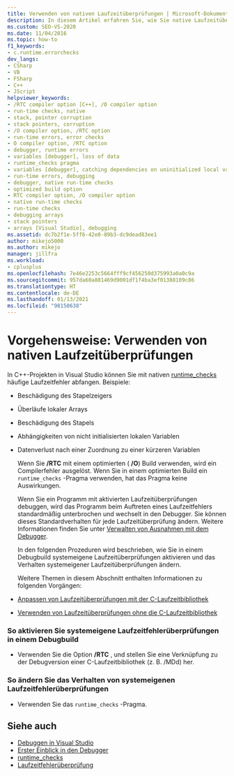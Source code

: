 ```yaml
---
title: Verwenden von nativen Laufzeitüberprüfungen | Microsoft-Dokumentation
description: In diesem Artikel erfahren Sie, wie Sie native Laufzeitüberprüfungen in Visual Studio verwenden, um gängige Laufzeitfehler zu erkennen, z. B.eine Beschädigung des Stapelzeigers, Überläufe lokaler Arrays und Stapelbeschädigungen.
ms.custom: SEO-VS-2020
ms.date: 11/04/2016
ms.topic: how-to
f1_keywords:
- c.runtime.errorchecks
dev_langs:
- CSharp
- VB
- FSharp
- C++
- JScript
helpviewer_keywords:
- /RTC compiler option [C++], /O compiler option
- run-time checks, native
- stack, pointer corruption
- stack pointers, corruption
- /O compiler option, /RTC option
- run-time errors, error checks
- O compiler option, /RTC option
- debugger, runtime errors
- variables [debugger], loss of data
- runtime_checks pragma
- variables [debugger], catching dependencies on uninitialized local variables
- run-time errors, debugging
- debugger, native run-time checks
- optimized build option
- RTC compiler option, /O compiler option
- native run-time checks
- run-time checks
- debugging arrays
- stack pointers
- arrays [Visual Studio], debugging
ms.assetid: dc7b2f1e-5ff6-42e0-89b3-dc9dead83ee1
author: mikejo5000
ms.author: mikejo
manager: jillfra
ms.workload:
- cplusplus
ms.openlocfilehash: 7e46e2253c5664fff9cf456250d375993a0a0c9a
ms.sourcegitcommit: 957da60a881469d9001df1f4ba3ef01388109c86
ms.translationtype: HT
ms.contentlocale: de-DE
ms.lasthandoff: 01/13/2021
ms.locfileid: "98150638"
---
```

# <a name="how-to-use-native-run-time-checks"></a>Vorgehensweise: Verwenden von nativen Laufzeitüberprüfungen
In C++-Projekten in Visual Studio können Sie mit nativen [runtime_checks](/cpp/preprocessor/runtime-checks) häufige Laufzeitfehler abfangen. Beispiele:

- Beschädigung des Stapelzeigers

- Überläufe lokaler Arrays

- Beschädigung des Stapels

- Abhängigkeiten von nicht initialisierten lokalen Variablen

- Datenverlust nach einer Zuordnung zu einer kürzeren Variablen

  Wenn Sie **/RTC** mit einem optimierten ( **/O**) Build verwenden, wird ein Compilerfehler ausgelöst. Wenn Sie in einem optimierten Build ein `runtime_checks` -Pragma verwenden, hat das Pragma keine Auswirkungen.

  Wenn Sie ein Programm mit aktivierten Laufzeitüberprüfungen debuggen, wird das Programm beim Auftreten eines Laufzeitfehlers standardmäßig unterbrochen und wechselt in den Debugger. Sie können dieses Standardverhalten für jede Laufzeitüberprüfung ändern. Weitere Informationen finden Sie unter [Verwalten von Ausnahmen mit dem Debugger](../debugger/managing-exceptions-with-the-debugger.md).

  In den folgenden Prozeduren wird beschrieben, wie Sie in einem Debugbuild systemeigene Laufzeitüberprüfungen aktivieren und das Verhalten systemeigener Laufzeitüberprüfungen ändern.

  Weitere Themen in diesem Abschnitt enthalten Informationen zu folgenden Vorgängen:

- [Anpassen von Laufzeitüberprüfungen mit der C-Laufzeitbibliothek](../debugger/native-run-time-checks-customization.md)

- [Verwenden von Laufzeitüberprüfungen ohne die C-Laufzeitbibliothek](../debugger/using-run-time-checks-without-the-c-run-time-library.md)

### <a name="to-enable-native-run-time-checks-in-a-debug-build"></a>So aktivieren Sie systemeigene Laufzeitfehlerüberprüfungen in einem Debugbuild

- Verwenden Sie die Option **/RTC** , und stellen Sie eine Verknüpfung zu der Debugversion einer C-Laufzeitbibliothek (z. B. /MDd) her.

### <a name="to-modify-native-run-time-check-behavior"></a>So ändern Sie das Verhalten von systemeigenen Laufzeitfehlerüberprüfungen

- Verwenden Sie das `runtime_checks` -Pragma.

## <a name="see-also"></a>Siehe auch
- [Debuggen in Visual Studio](../debugger/index.yml)
- [Erster Einblick in den Debugger](../debugger/debugger-feature-tour.md)
- [runtime_checks](/cpp/preprocessor/runtime-checks)
- [Laufzeitfehlerüberprüfung](/cpp/c-runtime-library/run-time-error-checking)